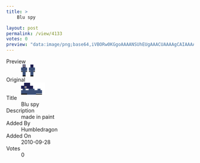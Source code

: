 ```yaml
---
title: >
    Blu spy

layout: post
permalink: /view/4133
votes: 0
preview: "data:image/png;base64,iVBORw0KGgoAAAANSUhEUgAAACUAAAAgCAIAAAAaMSbnAAAABnRSTlMA/wD/AP5AXyvrAAAA7UlEQVRIiWP8//8fAwzIywcxYAMPH67DKo4GiNHOgiYnZ6SBJvLo3A1iLCMSoNgHsexwnjpcxHbSTUwXUAKY0PiH17czOiVC2IxOiYfXt1PRMgYGBkbk+LMNrMKq6PD6NmLMIjn+Hp27IWekgRaeNIw/uB1UtICAfdT1DSZgtAmoIEkDWlziinJcAD190hqM2jdq36h9CMD4//9/OMc2sBKrItRa4j+qJCNJ2lnk5eXhHDmjKKwakNU8fPgAlxQx2ukdnizI7sVVGKL5CZcUMdqHe/octW/UvsFsHyNqf0UBqyI8+R0ZEKN9uIcnACL+VCO+X98cAAAAAElFTkSuQmCC"
---
```

<dl class="side-by-side">
<dt>Preview</dt>
<dd>
    <img class="preview" src="data:image/png;base64,iVBORw0KGgoAAAANSUhEUgAAACUAAAAgCAIAAAAaMSbnAAAABnRSTlMA/wD/AP5AXyvrAAAA7UlEQVRIiWP8//8fAwzIywcxYAMPH67DKo4GiNHOgiYnZ6SBJvLo3A1iLCMSoNgHsexwnjpcxHbSTUwXUAKY0PiH17czOiVC2IxOiYfXt1PRMgYGBkbk+LMNrMKq6PD6NmLMIjn+Hp27IWekgRaeNIw/uB1UtICAfdT1DSZgtAmoIEkDWlziinJcAD190hqM2jdq36h9CMD4//9/OMc2sBKrItRa4j+qJCNJ2lnk5eXhHDmjKKwakNU8fPgAlxQx2ukdnizI7sVVGKL5CZcUMdqHe/octW/UvsFsHyNqf0UBqyI8+R0ZEKN9uIcnACL+VCO+X98cAAAAAElFTkSuQmCC">
</dd>
<dt>Original</dt>
<dd>
    <img class="preview" src="data:image/png;base64,iVBORw0KGgoAAAANSUhEUgAAAEAAAAAgCAYAAACinX6EAAAABGdBTUEAALGPC/xhBQAAARpJREFUaEPtmOsNwjAMhMMi6SIMUbZhG0ZgA3bpJCGpCEKl5Au1rBJiS/nDxZbv/KDtIURzBRuGUwlGbJqueGfXC0mAknk/Bsmh+HvjjhKQkE++v24mAFXIOsB2gC3B//4XkM641J92kDbuaggcx3NYOzW+dEebIMVHATLxcLuE15N/J4KEU4LaeJUAj8flpwDx0XXOK4lABAnXJkjxqwT4NAJdCJAqmIiujQBVtwanCmnj2AFZgG6XYE0VJXe0K0zx316GSvM+jwIY+RMujU/+S9wEWCqiXSHt+NYBXyrgqCKt46SHCdB6hSl/6wBQwEaAWqh13EbARqCsgO0A7338qrP9aO8ImmEpHr8HbCeffLUFkOZHAnUvwB36/UojyyL3yAAAAABJRU5ErkJggg==">
</dd>
<dt>Title</dt>
<dd>Blu spy</dd>
<dt>Description</dt>
<dd>made in paint</dd>
<dt>Added By</dt>
<dd>Humbledragon</dd>
<dt>Added On</dt>
<dd>2010-09-28</dd>
<dt>Votes</dt>
<dd>0</dd>
</dl>
